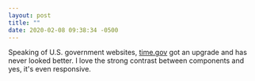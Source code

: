 ```yaml
---
layout: post
title: ""
date: 2020-02-08 09:38:34 -0500
---
```


Speaking of U.S. government websites, [time.gov](https://time.gov) got an upgrade and has never looked better. I love the strong contrast between components and yes, it's even responsive.
